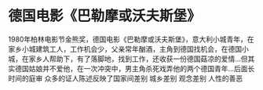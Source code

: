 # 德国电影《巴勒摩或沃夫斯堡》

1980年柏林电影节金熊奖，德国电影《巴勒摩或沃夫斯堡》，意大利小城青年，在家乡小城建筑工人，工作机会少，父亲常年酗酒，主角到德国找机会，在德国小城，在家乡人帮助下，有了落脚地，找到工作，还收获一份德国菇凉的爱情…但其实德国姑娘并不爱他，在一次冲突中，男主角杀死戏弄他的两个德国青年…后面长时间的庭审 众多的证人陈述反映了国家间差别 城乡差别 观念差别 人性的善恶